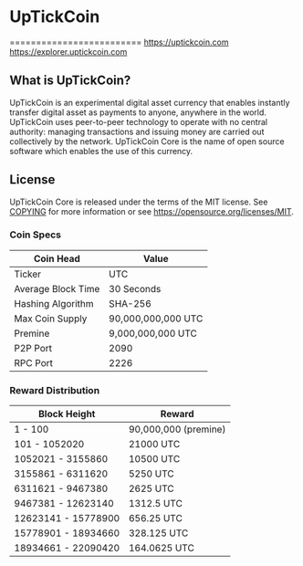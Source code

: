 # UpTickCoin
=========================
https://uptickcoin.com
https://explorer.uptickcoin.com


What is UpTickCoin?
----------------

UpTickCoin is an experimental digital asset currency that enables instantly transfer digital asset as 
payments to anyone, anywhere in the world. UpTickCoin uses peer-to-peer technology to operate
with no central authority: managing transactions and issuing money are carried
out collectively by the network. UpTickCoin Core is the name of open source
software which enables the use of this currency.

License
-------

UpTickCoin Core is released under the terms of the MIT license. See [COPYING](COPYING) for more
information or see https://opensource.org/licenses/MIT.



### Coin Specs
| **Coin Head**               | **Value**        |
|-----------------------------|------------------|
| Ticker                      | UTC       |
| Average Block Time                  | 30 Seconds       |
| Hashing Algorithm           | SHA-256       |
| Max Coin Supply             | 90,000,000,000 UTC |
| Premine                     | 9,000,000,000 UTC |
| P2P Port                    | 2090   |
| RPC Port                    | 2226  |

### Reward Distribution

| **Block Height**  | **Reward**          |
|------------------|------------------|
| 1 - 100   | 90,000,000 (premine)   |
| 101 - 1052020  | 21000 UTC   |
| 1052021 - 3155860  | 10500 UTC   |
| 3155861 - 6311620  | 5250 UTC   |
| 6311621 - 9467380  | 2625 UTC   |
| 9467381 - 12623140  | 1312.5 UTC   |
| 12623141 - 15778900  | 656.25 UTC   |
| 15778901 - 18934660  | 328.125 UTC   |
| 18934661 - 22090420  | 164.0625 UTC   |
